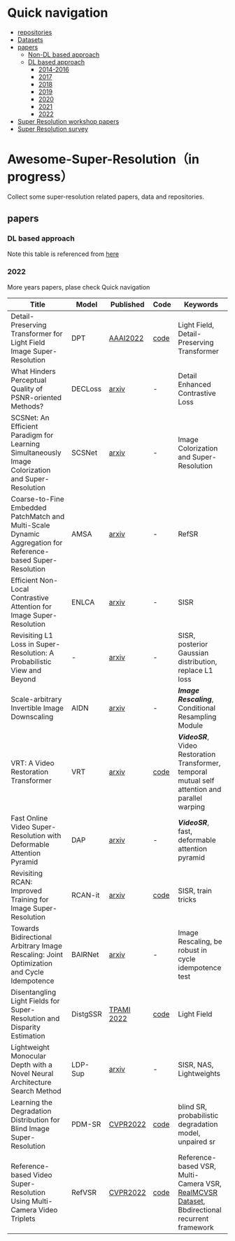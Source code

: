 # Quick navigation

- [repositories](awesome_paper_list_and_repos.md)
- [Datasets](dataset.md)
- [papers](#papers)
  - [Non-DL based approach](non_dl_papers.md)
  - [DL based approach](#DL-based-approach)
    - [2014-2016](2014-2016_papers.md)
    - [2017](2017_papers.md)
    - [2018](2018_papers.md)
    - [2019](2019_papers.md)
    - [2020](2020_papers.md)
	- [2021](2021_papers.md)
    - [2022](#2022)
- [Super Resolution workshop papers](workshops.md)
- [Super Resolution survey](sr_survey.md)

# Awesome-Super-Resolution（in progress）

Collect some super-resolution related papers, data and repositories.

## papers

### DL based approach

Note this table is referenced from [here](https://github.com/LoSealL/VideoSuperResolution/blob/master/README.md#network-list-and-reference-updating)

### 2022
More years papers, plase check Quick navigation

| Title                  | Model                  | Published                                                    | Code                                                         | Keywords                                                     |
| ---------------------- | ---------------------- | ------------------------------------------------------------ | ------------------------------------------------------------ | ------------------------------------------------------------ |
|Detail-Preserving Transformer for Light Field Image Super-Resolution | DPT | [AAAI2022](https://arxiv.org/pdf/2201.00346.pdf) | [code](https://github.com/BITszwang/DPT) |Light Field, Detail-Preserving Transformer |
|What Hinders Perceptual Quality of PSNR-oriented Methods? | DECLoss | [arxiv](https://arxiv.org/pdf/2201.01034.pdf) | - |Detail Enhanced Contrastive Loss |
|SCSNet: An Efficient Paradigm for Learning Simultaneously Image Colorization and Super-Resolution | SCSNet | [arxiv](https://arxiv.org/pdf/2201.04364.pdf) | - |Image Colorization and Super-Resolution |
|Coarse-to-Fine Embedded PatchMatch and Multi-Scale Dynamic Aggregation for Reference-based Super-Resolution | AMSA | [arxiv](https://arxiv.org/pdf/2201.04358.pdf) | - |RefSR |
|Efficient Non-Local Contrastive Attention for Image Super-Resolution | ENLCA | [arxiv](https://arxiv.org/pdf/2201.03794.pdf) | - |SISR |
|Revisiting L1 Loss in Super-Resolution: A Probabilistic View and Beyond | - | [arxiv](https://arxiv.org/pdf/2201.10084.pdf) | - |SISR, posterior Gaussian distribution, replace L1 loss |
|Scale-arbitrary Invertible Image Downscaling | AIDN | [arxiv](https://arxiv.org/pdf/2201.12576.pdf) | - |***Image Rescaling***, Conditional Resampling Module |
|VRT: A Video Restoration Transformer | VRT | [arxiv](https://arxiv.org/pdf/2201.12288.pdf) | [code](https://github.com/JingyunLiang/VRT) |***VideoSR***, Video Restoration Transformer, temporal mutual self attention and parallel warping |
|Fast Online Video Super-Resolution with Deformable Attention Pyramid | DAP | [arxiv](https://arxiv.org/pdf/2202.01731.pdf) | - |***VideoSR***, fast, deformable attention pyramid |
|Revisiting RCAN: Improved Training for Image Super-Resolution | RCAN-it | [arxiv](https://arxiv.org/pdf/2201.11279.pdf) | [code](https://github.com/zudi-lin/rcan-it) |SISR, train tricks |
|Towards Bidirectional Arbitrary Image Rescaling: Joint Optimization and Cycle Idempotence  | BAIRNet | [arxiv](https://arxiv.org/pdf/2203.00911.pdf) | - |Image Rescaling,  be robust in cycle idempotence test|
|Disentangling Light Fields for Super-Resolution and Disparity Estimation  | DistgSSR | [TPAMI 2022](https://arxiv.org/pdf/2202.10603.pdf) | [code](https://github.com/YingqianWang/DistgSSR) |Light Field|
|Lightweight Monocular Depth with a Novel Neural Architecture Search Method  | LDP-Sup | [arxiv](https://arxiv.org/pdf/2203.01994.pdf) | - |SISR, NAS, Lightweights|
|Learning the Degradation Distribution for Blind Image Super-Resolution  | PDM-SR | [CVPR2022](https://arxiv.org/pdf/2203.04962.pdf) | [code](https://github.com/greatlog/UnpairedSR) |blind SR, probabilistic degradation model, unpaired sr|
|Reference-based Video Super-Resolution Using Multi-Camera Video Triplets | RefVSR | [CVPR2022](https://arxiv.org/abs/2203.14537) | [code](https://github.com/codeslake/RefVSR) |Reference-based VSR, Multi-Camera VSR, [RealMCVSR Dataset](https://junyonglee.me/datasets/RealMCVSR), Bbdirectional recurrent framework|
